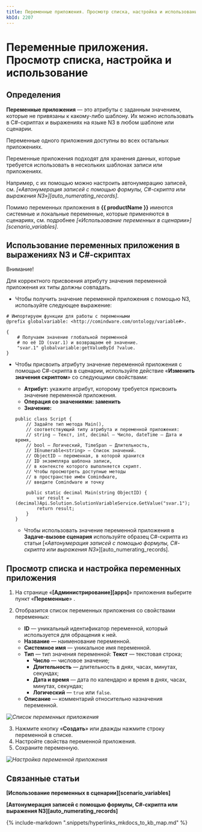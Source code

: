 ```yaml
---
title: Переменные приложения. Просмотр списка, настройка и использование
kbId: 2207
---
```


# Переменные приложения. Просмотр списка, настройка и использование

## Определения

**Переменные приложения** — это атрибуты с заданным значением, которые не привязаны к какому-либо шаблону. Их можно использовать в C#-скриптах и выражениях на языке N3 в любом шаблоне или сценарии.

Переменные одного приложения доступны во всех остальных приложениях.

Переменные приложения подходят для хранения данных, которые требуется использовать в нескольких шаблонах записи или приложениях.

Например, с их помощью можно настроить автонумерацию записей, см. *[«Автонумерация записей с помощью формулы, C#-скрипта или выражения N3»][auto_numerating_records]*.

Помимо переменных приложения в **{{ productName }}** имеются системные и локальные переменные, которые применяются в сценариях, см. подробнее *[«Использование переменных в сценарии»][scenario_variables]*.

## Использование переменных приложения в выражениях N3 и C#-скриптах

Внимание!

Для корректного присвоения атрибуту значения переменной приложения их типы должны совпадать.

- Чтобы получить значение переменной приложения с помощью N3, используйте следующее выражение:

```
# Импортируем функции для работы с переменными  
@prefix globalvariable: <http://comindware.com/ontology/variable#>.  
  
{  
    # Получаем значение глобальной переменной  
    # по её ID (svar.1) и возвращаем её значение.  
    "svar.1" globalvariable:getValueById ?value.  
}
```
- Чтобы присвоить атрибуту значение переменной приложения с помощью C#-скрипта в сценарии, используйте действие «**Изменить значения скриптом**» со следующими свойствами:

    - **Атрибут:** укажите атрибут, которому требуется присвоить значение переменной приложения.
    - **Операция со значениями: заменить**
    - **Значение:**
    
    
    
    
    ```
    public class Script {  
        // Задайте тип метода Main(),   
        // соответствующий типу атрибута и переменной приложения:  
        // string — Текст, int, decimal — Число, dateTime — Дата и время,  
        // bool — Логический, TimeSpan — Длительность,   
        // IEnumerable<string> — Список значений.  
        // ObjectID — переменная, в которой хранится   
        // ID экземпляра шаблона записи,  
        // в контексте которого выполняется скрипт.  
        // Чтобы просмотреть доступные методы   
        // в пространстве имён Comindware,   
        // введите Comindware и точку  
      
        public static decimal Main(string ObjectID) {           
            var result = (decimal)Api.Solution.SolutionVariableService.GetValue("svar.1");  
            return result;  
        }  
    }
    ```
    
    
    - Чтобы использовать значение переменной приложения в **Задаче-вызове сценария** используйте образец C#-скрипта из статьи [*«Автонумерация записей с помощью формулы, C#-скрипта или выражения N3»*][auto_numerating_records].

## Просмотр списка и настройка переменных приложения

1. На странице «**[Администрирование][apps]**» приложения выберите пункт «**Переменные**» *‌*.
2. Отобразится список переменных приложения со свойствами переменных:

    - **ID** — уникальный идентификатор переменной, который используется для обращения к ней.
    - **Название** — наименование переменной.
    - **Системное имя** — уникальное имя переменной.
    - **Тип** — тип значения переменной: **Текст** — текстовая строка;
        - **Число** — числовое значение;
        - **Длительность** — длительность в днях, часах, минутах, секундах;
        - **Дата и время** — дата по календарю и время в днях, часах, минутах, секундах;
        - **Логический** — `true` или `false`.
    - **Описание** — комментарий относительно назначения переменной.

_![Список переменных приложения](https://kb.comindware.ru/assets/variable_list.png)_

3. Нажмите кнопку «**Создать**» или дважды нажмите строку переменной в списке.
4. Настройте свойства переменной приложения.
5. Сохраните переменную.

_![Настройка переменной приложения](https://kb.comindware.ru/assets/variable_properties.png)_

## Связанные статьи

**[Использование переменных в сценарии][scenario_variables]**

**[Автонумерация записей с помощью формулы, C#-скрипта или выражения N3][auto_numerating_records]**

{% include-markdown ".snippets/hyperlinks_mkdocs_to_kb_map.md" %}
